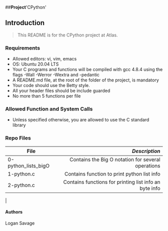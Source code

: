 ##**Project**'CPython'

## Introduction
> This README is for the CPython project at Atlas.

### Requirements
- Allowed editors: vi, vim, emacs
- OS: Ubuntu 20.04 LTS
- Your C programs and functions will be compiled with gcc 4.8.4 using the flags -Wall -Werror -Wextra and -pedantic
- A README.md file, at the root of the folder of the project, is mandatory
- Your code should use the Betty style.
- All your header files should be include guarded
- No more than 5 functions per file

### Allowed Function and System Calls
- Unless specified otherwise, you are allowed to use the C standard library

### Repo Files
| **File** | *__Description__* |
|----------|----------------:|
|0-python_lists_bigO| Contains the Big O notation for several operations|
|1-python.c| Contains function to print python list info|
|2-python.c| Contains functions for printing list info an byte info|
|

#### Authors
Logan Savage